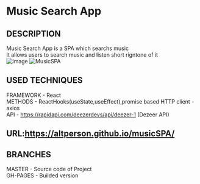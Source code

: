 # Music Search App<br>
## DESCRIPTION<br>
Music Search App is a SPA which searchs music<br>
It allows users to search music and listen short rigntone of it<br>
![image](https://user-images.githubusercontent.com/39427362/200375971-a2e8b325-0cd3-4654-94d6-223eb8760a18.png)
![MusicSPA](https://github.com/AltPerson/musicSPA/assets/39427362/b6055fc3-d4c8-4852-8a5d-c0c3357ca54c)


## USED TECHNIQUES<br>
FRAMEWORK - React<br>
METHODS - ReactHooks(useState,useEffect),promise based HTTP client - axios<br>
API - https://rapidapi.com/deezerdevs/api/deezer-1 (Dezeer API)
## URL:https://altperson.github.io/musicSPA/<br>
## BRANCHES<br>
MASTER - Source code of Project<br>
GH-PAGES - Builded version
